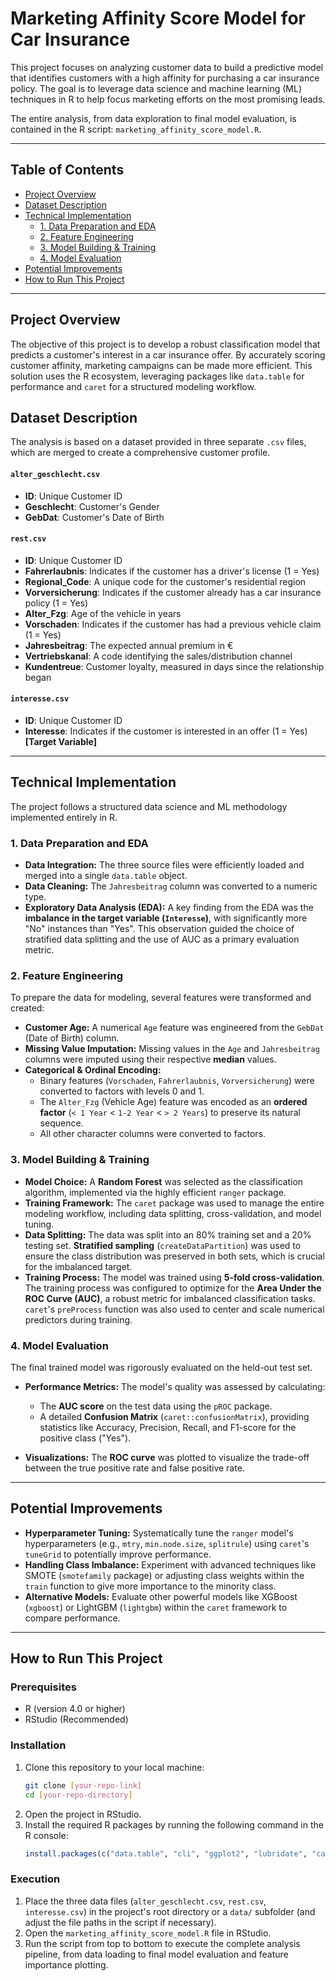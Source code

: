 # Marketing Affinity Score Model for Car Insurance

This project focuses on analyzing customer data to build a predictive model that identifies customers with a high affinity for purchasing a car insurance policy. The goal is to leverage data science and machine learning (ML) techniques in R to help focus marketing efforts on the most promising leads.

The entire analysis, from data exploration to final model evaluation, is contained in the R script: `marketing_affinity_score_model.R`.

---

## Table of Contents
* [Project Overview](#project-overview)
* [Dataset Description](#dataset-description)
* [Technical Implementation](#technical-implementation)
  * [1. Data Preparation and EDA](#1-data-preparation-and-eda)
  * [2. Feature Engineering](#2-feature-engineering)
  * [3. Model Building & Training](#3-model-building--training)
  * [4. Model Evaluation](#4-model-evaluation)
* [Potential Improvements](#potential-improvements)
* [How to Run This Project](#how-to-run-this-project)

---

## Project Overview

The objective of this project is to develop a robust classification model that predicts a customer's interest in a car insurance offer. By accurately scoring customer affinity, marketing campaigns can be made more efficient. This solution uses the R ecosystem, leveraging packages like `data.table` for performance and `caret` for a structured modeling workflow.

## Dataset Description

The analysis is based on a dataset provided in three separate `.csv` files, which are merged to create a comprehensive customer profile.

#### `alter_geschlecht.csv`
-   **ID**: Unique Customer ID
-   **Geschlecht**: Customer's Gender
-   **GebDat**: Customer's Date of Birth

#### `rest.csv`
-   **ID**: Unique Customer ID
-   **Fahrerlaubnis**: Indicates if the customer has a driver's license (1 = Yes)
-   **Regional_Code**: A unique code for the customer's residential region
-   **Vorversicherung**: Indicates if the customer already has a car insurance policy (1 = Yes)
-   **Alter_Fzg**: Age of the vehicle in years
-   **Vorschaden**: Indicates if the customer has had a previous vehicle claim (1 = Yes)
-   **Jahresbeitrag**: The expected annual premium in €
-   **Vertriebskanal**: A code identifying the sales/distribution channel
-   **Kundentreue**: Customer loyalty, measured in days since the relationship began

#### `interesse.csv`
-   **ID**: Unique Customer ID
-   **Interesse**: Indicates if the customer is interested in an offer (1 = Yes) **[Target Variable]**

---

## Technical Implementation

The project follows a structured data science and ML methodology implemented entirely in R.

### 1. Data Preparation and EDA
- **Data Integration:** The three source files were efficiently loaded and merged into a single `data.table` object.
- **Data Cleaning:** The `Jahresbeitrag` column was converted to a numeric type.
- **Exploratory Data Analysis (EDA):** A key finding from the EDA was the **imbalance in the target variable (`Interesse`)**, with significantly more "No" instances than "Yes". This observation guided the choice of stratified data splitting and the use of AUC as a primary evaluation metric.

### 2. Feature Engineering
To prepare the data for modeling, several features were transformed and created:
- **Customer Age:** A numerical `Age` feature was engineered from the `GebDat` (Date of Birth) column.
- **Missing Value Imputation:** Missing values in the `Age` and `Jahresbeitrag` columns were imputed using their respective **median** values.
- **Categorical & Ordinal Encoding:**
  - Binary features (`Vorschaden`, `Fahrerlaubnis`, `Vorversicherung`) were converted to factors with levels 0 and 1.
  - The `Alter_Fzg` (Vehicle Age) feature was encoded as an **ordered factor** (`< 1 Year` < `1-2 Year` < `> 2 Years`) to preserve its natural sequence.
  - All other character columns were converted to factors.

### 3. Model Building & Training
- **Model Choice:** A **Random Forest** was selected as the classification algorithm, implemented via the highly efficient `ranger` package.
- **Training Framework:** The `caret` package was used to manage the entire modeling workflow, including data splitting, cross-validation, and model tuning.
- **Data Splitting:** The data was split into an 80% training set and a 20% testing set. **Stratified sampling** (`createDataPartition`) was used to ensure the class distribution was preserved in both sets, which is crucial for the imbalanced target.
- **Training Process:** The model was trained using **5-fold cross-validation**. The training process was configured to optimize for the **Area Under the ROC Curve (AUC)**, a robust metric for imbalanced classification tasks. `caret`'s `preProcess` function was also used to center and scale numerical predictors during training.

### 4. Model Evaluation
The final trained model was rigorously evaluated on the held-out test set.
- **Performance Metrics:** The model's quality was assessed by calculating:

  - The **AUC score** on the test data using the `pROC` package.
  - A detailed **Confusion Matrix** (`caret::confusionMatrix`), providing statistics like Accuracy, Precision, Recall, and F1-score for the positive class ("Yes").
- **Visualizations:** The **ROC curve** was plotted to visualize the trade-off between the true positive rate and false positive rate.

---

## Potential Improvements

- **Hyperparameter Tuning:** Systematically tune the `ranger` model's hyperparameters (e.g., `mtry`, `min.node.size`, `splitrule`) using `caret`'s `tuneGrid` to potentially improve performance.
- **Handling Class Imbalance:** Experiment with advanced techniques like SMOTE (`smotefamily` package) or adjusting class weights within the `train` function to give more importance to the minority class.
- **Alternative Models:** Evaluate other powerful models like XGBoost (`xgboost`) or LightGBM (`lightgbm`) within the `caret` framework to compare performance.

---

## How to Run This Project

### Prerequisites
- R (version 4.0 or higher)
- RStudio (Recommended)

### Installation
1.  Clone this repository to your local machine:
    ```bash
    git clone [your-repo-link]
    cd [your-repo-directory]
    ```
2.  Open the project in RStudio.
3.  Install the required R packages by running the following command in the R console:
    ```R
    install.packages(c("data.table", "cli", "ggplot2", "lubridate", "caret", "ranger", "pROC", "e1071"))
    ```

### Execution
1.  Place the three data files (`alter_geschlecht.csv`, `rest.csv`, `interesse.csv`) in the project's root directory or a `data/` subfolder (and adjust the file paths in the script if necessary).
2.  Open the `marketing_affinity_score_model.R` file in RStudio.
3.  Run the script from top to bottom to execute the complete analysis pipeline, from data loading to final model evaluation and feature importance plotting.
